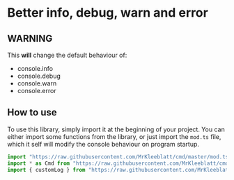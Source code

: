 # Better info, debug, warn and error

## **WARNING**

This **will** change the default behaviour of:

- console.info
- console.debug
- console.warn
- console.error

## How to use

To use this library, simply import it at the beginning of your project. You can
either import some functions from the library, or just import the `mod.ts` file,
which it self will modify the console behaviour on program startup.

```ts
import "https://raw.githubusercontent.com/MrKleeblatt/cmd/master/mod.ts"
import * as Cmd from "https://raw.githubusercontent.com/MrKleeblatt/cmd/master/mod.ts"
import { customLog } from "https://raw.githubusercontent.com/MrKleeblatt/cmd/master/mod.ts"
```
